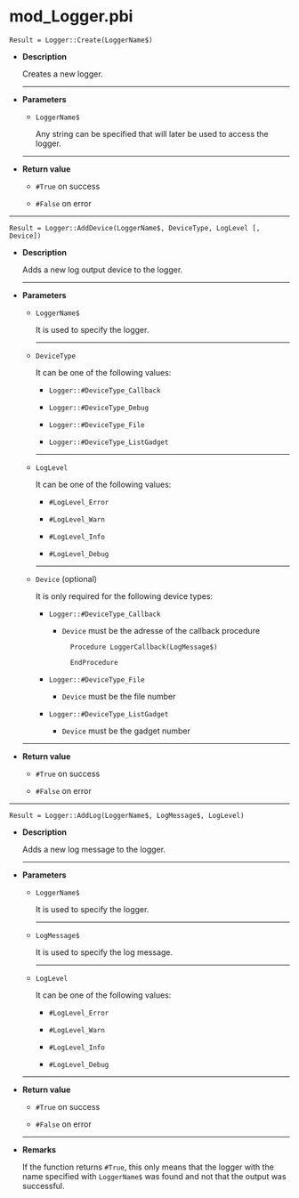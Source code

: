 # mod_Logger.pbi

	Result = Logger::Create(LoggerName$)
	
- **Description**

	Creates a new logger.
	
	---
	
- **Parameters**

	- `LoggerName$`
	
		Any string can be specified that will later be used to access the logger.
		
	---
	
- **Return value**

	- `#True` on success
	
	- `#False` on error
	
---

	Result = Logger::AddDevice(LoggerName$, DeviceType, LogLevel [, Device])
	
- **Description**

	Adds a new log output device to the logger.
	
	---
	
- **Parameters**

	- `LoggerName$`
	
		It is used to specify the logger.
		
		---
		
	- `DeviceType`
	
		It can be one of the following values:
		
		- `Logger::#DeviceType_Callback`
		
		- `Logger::#DeviceType_Debug`
		
		- `Logger::#DeviceType_File`
		
		- `Logger::#DeviceType_ListGadget`
		
		---
		
	- `LogLevel`
	
		It can be one of the following values:
		
		- `#LogLevel_Error`
		
		- `#LogLevel_Warn`
		
		- `#LogLevel_Info`
		
		- `#LogLevel_Debug`
		
		---
		
	- `Device` (optional)
	
		It is only required for the following device types:
		
		- `Logger::#DeviceType_Callback`
		
			- `Device` must be the adresse of the callback procedure
			
					Procedure LoggerCallback(LogMessage$)
					
					EndProcedure
					
		- `Logger::#DeviceType_File`
		
			- `Device` must be the file number
			
		- `Logger::#DeviceType_ListGadget`
		
			- `Device` must be the gadget number
			
	---
	
- **Return value**

	- `#True` on success
	
	- `#False` on error
	
---

	Result = Logger::AddLog(LoggerName$, LogMessage$, LogLevel)
	
- **Description**

	Adds a new log message to the logger.
	
	---
	
- **Parameters**

	- `LoggerName$`
	
		It is used to specify the logger.
		
		---
		
	- `LogMessage$`
	
		It is used to specify the log message.
		
		---
		
	- `LogLevel`
	
		It can be one of the following values:
		
		- `#LogLevel_Error`
		
		- `#LogLevel_Warn`
		
		- `#LogLevel_Info`
		
		- `#LogLevel_Debug`
		
	---
	
- **Return value**

	- `#True` on success
	
	- `#False` on error
	
	---
	
- **Remarks**

	If the function returns `#True`, this only means that the logger with the name specified with `LoggerName$` was found and not that the output was successful.
